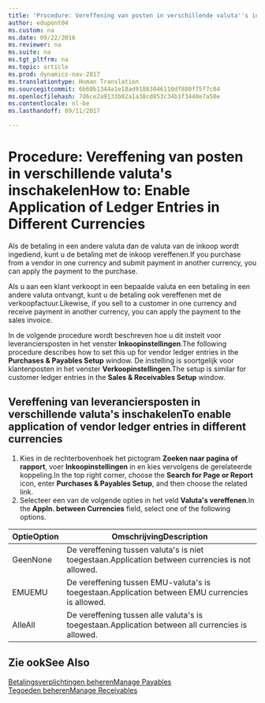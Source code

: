 ```yaml
---
title: 'Procedure: Vereffening van posten in verschillende valuta''s inschakelen'
author: edupont04
ms.custom: na
ms.date: 09/22/2016
ms.reviewer: na
ms.suite: na
ms.tgt_pltfrm: na
ms.topic: article
ms.prod: dynamics-nav-2017
ms.translationtype: Human Translation
ms.sourcegitcommit: 6b60b1344a1e18ad91863046110df880f75f7c04
ms.openlocfilehash: 7d6ce2a9133b02a1a38cd853c34b1f3440e7a50e
ms.contentlocale: nl-be
ms.lasthandoff: 09/11/2017

---
```


# <a name="how-to-enable-application-of-ledger-entries-in-different-currencies"></a><span data-ttu-id="43c18-102">Procedure: Vereffening van posten in verschillende valuta's inschakelen</span><span class="sxs-lookup"><span data-stu-id="43c18-102">How to: Enable Application of Ledger Entries in Different Currencies</span></span>
<span data-ttu-id="43c18-103">Als de betaling in een andere valuta dan de valuta van de inkoop wordt ingediend, kunt u de betaling met de inkoop vereffenen.</span><span class="sxs-lookup"><span data-stu-id="43c18-103">If you purchase from a vendor in one currency and submit payment in another currency, you can apply the payment to the purchase.</span></span>

<span data-ttu-id="43c18-104">Als u aan een klant verkoopt in een bepaalde valuta en een betaling in een andere valuta ontvangt, kunt u de betaling ook vereffenen met de verkoopfactuur.</span><span class="sxs-lookup"><span data-stu-id="43c18-104">Likewise, if you sell to a customer in one currency and receive payment in another currency, you can apply the payment to the sales invoice.</span></span>

<span data-ttu-id="43c18-105">In de volgende procedure wordt beschreven hoe u dit instelt voor leveranciersposten in het venster **Inkoopinstellingen**.</span><span class="sxs-lookup"><span data-stu-id="43c18-105">The following procedure describes how to set this up for vendor ledger entries in the **Purchases & Payables Setup** window.</span></span> <span data-ttu-id="43c18-106">De instelling is soortgelijk voor klantenposten in het venster **Verkoopinstellingen**.</span><span class="sxs-lookup"><span data-stu-id="43c18-106">The setup is similar for customer ledger entries in the **Sales & Receivables Setup** window.</span></span>

## <a name="to-enable-application-of-vendor-ledger-entries-in-different-currencies"></a><span data-ttu-id="43c18-107">Vereffening van leveranciersposten in verschillende valuta's inschakelen</span><span class="sxs-lookup"><span data-stu-id="43c18-107">To enable application of vendor ledger entries in different currencies</span></span>
1. <span data-ttu-id="43c18-108">Kies in de rechterbovenhoek het pictogram **Zoeken naar pagina of rapport**, voer **Inkoopinstellingen** in en kies vervolgens de gerelateerde koppeling.</span><span class="sxs-lookup"><span data-stu-id="43c18-108">In the top right corner, choose the **Search for Page or Report** icon, enter **Purchases & Payables Setup**, and then choose the related link.</span></span>
2. <span data-ttu-id="43c18-109">Selecteer een van de volgende opties in het veld **Valuta's vereffenen**.</span><span class="sxs-lookup"><span data-stu-id="43c18-109">In the **Appln. between Currencies** field, select one of the following options.</span></span>

|<span data-ttu-id="43c18-110">Optie</span><span class="sxs-lookup"><span data-stu-id="43c18-110">Option</span></span> |<span data-ttu-id="43c18-111">Omschrijving</span><span class="sxs-lookup"><span data-stu-id="43c18-111">Description</span></span> |
|-------|------------|
|<span data-ttu-id="43c18-112">Geen</span><span class="sxs-lookup"><span data-stu-id="43c18-112">None</span></span>|<span data-ttu-id="43c18-113">De vereffening tussen valuta's is niet toegestaan.</span><span class="sxs-lookup"><span data-stu-id="43c18-113">Application between currencies is not allowed.</span></span>|
|<span data-ttu-id="43c18-114">EMU</span><span class="sxs-lookup"><span data-stu-id="43c18-114">EMU</span></span>|<span data-ttu-id="43c18-115">De vereffening tussen EMU-valuta's is toegestaan.</span><span class="sxs-lookup"><span data-stu-id="43c18-115">Application between EMU currencies is allowed.</span></span>|
|<span data-ttu-id="43c18-116">Alle</span><span class="sxs-lookup"><span data-stu-id="43c18-116">All</span></span>|<span data-ttu-id="43c18-117">De vereffening tussen alle valuta's is toegestaan.</span><span class="sxs-lookup"><span data-stu-id="43c18-117">Application between all currencies is allowed.</span></span>

## <a name="see-also"></a><span data-ttu-id="43c18-118">Zie ook</span><span class="sxs-lookup"><span data-stu-id="43c18-118">See Also</span></span>  
[<span data-ttu-id="43c18-119">Betalingsverplichtingen beheren</span><span class="sxs-lookup"><span data-stu-id="43c18-119">Manage Payables</span></span>](payables-manage-payables.md)  
[<span data-ttu-id="43c18-120">Tegoeden beheren</span><span class="sxs-lookup"><span data-stu-id="43c18-120">Manage Receivables</span></span>](receivables-manage-receivables.md)

